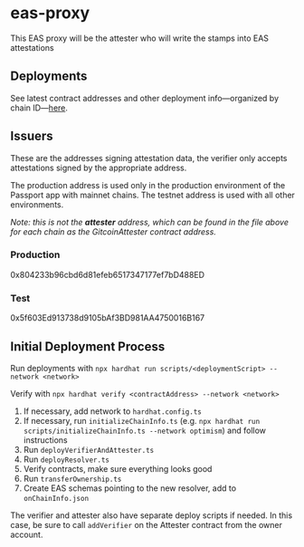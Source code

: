 # eas-proxy

This EAS proxy will be the attester who will write the stamps into EAS attestations

## Deployments

See latest contract addresses and other deployment
info&mdash;organized by chain ID&mdash;[here](deployments/onchainInfo.json).

## Issuers

These are the addresses signing attestation data, the verifier only accepts attestations
signed by the appropriate address.

The production address is used only in the production environment of the
Passport app with mainnet chains.
The testnet address is used with all other environments.

_Note: this is not the **attester** address, which can be found in the file
above for each chain as the GitcoinAttester contract address._

### Production

0x804233b96cbd6d81efeb6517347177ef7bD488ED

### Test

0x5f603Ed913738d9105bAf3BD981AA4750016B167

## Initial Deployment Process

Run deployments with `npx hardhat run scripts/<deploymentScript> --network <network>`

Verify with `npx hardhat verify <contractAddress> --network <network>`

1. If necessary, add network to `hardhat.config.ts`
2. If necessary, run `initializeChainInfo.ts`
   (e.g. `npx hardhat run scripts/initializeChainInfo.ts --network optimism`)
   and follow instructions
3. Run `deployVerifierAndAttester.ts`
4. Run `deployResolver.ts`
5. Verify contracts, make sure everything looks good
6. Run `transferOwnership.ts`
7. Create EAS schemas pointing to the new resolver,
   add to `onChainInfo.json`

The verifier and attester also have separate deploy scripts if needed. In this
case, be sure to call `addVerifier` on the Attester contract from the
owner account.
